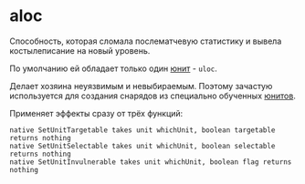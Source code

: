 # aloc

Способность, которая сломала послематчевую статистику и вывела костылеписание на новый уровень.

По умолчанию ей обладает только один [юнит](unit.md) - `uloc`.

Делает хозяина неуязвимым и невыбираемым. Поэтому зачастую используется для создания снарядов из специально
обученных [юнитов](unit.md).

Применяет эффекты сразу от трёх функций:

```
native SetUnitTargetable takes unit whichUnit, boolean targetable returns nothing
native SetUnitSelectable takes unit whichUnit, boolean selectable returns nothing
native SetUnitInvulnerable takes unit whichUnit, boolean flag returns nothing
```